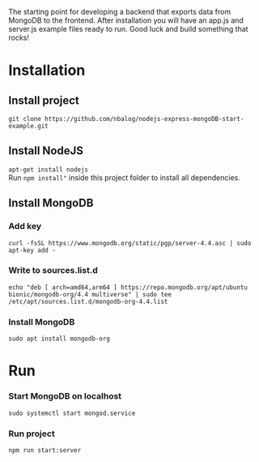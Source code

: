 The starting point for developing a backend that exports data from MongoDB to the frontend. After installation you will have an app.js and server.js example files ready to run. Good luck and build something that rocks!
# Installation
## Install project
``` git clone https://github.com/nbalog/nodejs-express-mongoDB-start-example.git ```
## Install NodeJS
``` apt-get install nodejs ```  
Run ``` npm install" ``` inside this project folder to install all dependencies.
## Install MongoDB 
### Add key
``` curl -fsSL https://www.mongodb.org/static/pgp/server-4.4.asc | sudo apt-key add - ```  
### Write to sources.list.d
``` echo "deb [ arch=amd64,arm64 ] https://repo.mongodb.org/apt/ubuntu bionic/mongodb-org/4.4 multiverse" | sudo tee /etc/apt/sources.list.d/mongodb-org-4.4.list ```  
### Install MongoDB
``` sudo apt install mongodb-org ```

# Run
### Start MongoDB on localhost
``` sudo systemctl start mongod.service ```
### Run project  
``` npm run start:server ```  
